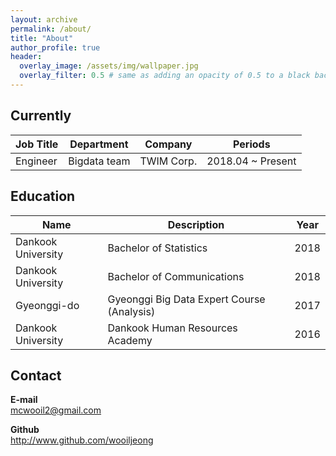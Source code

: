 ```yaml
---
layout: archive
permalink: /about/
title: "About"
author_profile: true
header:
  overlay_image: /assets/img/wallpaper.jpg
  overlay_filter: 0.5 # same as adding an opacity of 0.5 to a black background
---
```


## Currently

| Job Title | Department   | Company   | Periods           |
| --------- | ------------ | --------- | ----------------- |
| Engineer  | Bigdata team | TWIM Corp.| 2018.04 ~ Present |


## Education

| Name | Description | Year |
| ---- | ----------- |----- |
| Dankook University | Bachelor of Statistics | 2018 |
| Dankook University | Bachelor of Communications | 2018 |
| Gyeonggi-do | Gyeonggi Big Data Expert Course (Analysis) | 2017 |
| Dankook University | Dankook Human Resources Academy | 2016 |


## Contact

**E-mail**    
mcwooil2@gmail.com

**Github**    
http://www.github.com/wooiljeong
